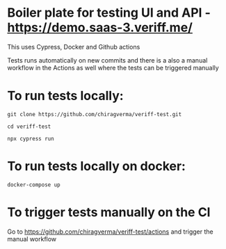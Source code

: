 # Boiler plate for testing UI and API - https://demo.saas-3.veriff.me/

This uses Cypress, Docker and Github actions

Tests runs automatically on new commits and there is a also a manual workflow in the Actions as well where the tests can be triggered manually


# To run tests locally:

```
git clone https://github.com/chiragverma/veriff-test.git
```

```
cd veriff-test
```

```
npx cypress run
```

# To run tests locally on docker:

```
docker-compose up
```

# To trigger tests manually on the CI

Go to https://github.com/chiragverma/veriff-test/actions and trigger the manual workflow
